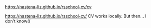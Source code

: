 
https://nastena-liz.github.io/rsschool-cv/cv

https://nastena-liz.github.io/rsschool-cv/
CV works locally. But then... I don't know((

